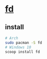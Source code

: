 # [fd](https://github.com/sharkdp/fd)

## install

```sh
# Arch
sudo pacman -S fd
# Windows 10
scoop install fd
```
